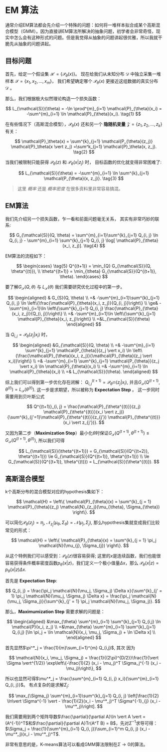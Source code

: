 # EM 算法

通常介绍EM算法都会先介绍一个特殊的问题：如何将一堆样本拟合成某个高斯混合模型（GMM）。因为直接讲EM算法所解决的抽象问题，初学者会非常奇怪，现实中怎么会有这种形式的问题。但是我觉得从抽象的问题讲起很优雅，所以我就干脆先从抽象的问题讲起。

## 目标问题
首先，给定一个假设集 $\mathcal{H}=\{\mathcal{P}_{\theta}(x)\}$。
现在给我们从未知分布 $\mathcal{D}$ 中独立采集一堆样本  $\mathcal{S} = \{x_1, x_2, \ldots, x_m\}$，
我们希望确定哪个 $\mathcal{P}_{\theta}(x)$ 更接近这组数据的真实分布 $\mathcal{D}$ 。

那么，我们根据极大似然理论构造一个损失函数：

$$
    L_{\mathcal{S}}(\theta) = -\ln \prod^{m}_{i=1} \mathcal{P}_{\theta}(x_i) = -\sum^{m}_{i=1} \ln \mathcal{P}_{\theta}(x_i). \tag{1}
$$

在有些情况下（高斯混合模型），$\mathcal{P}_\theta(x)$ 还和另一个 **隐随机变量** $\mathcal{Z} = \{z_1, z_2, \ldots, z_k\}$ 有关：

$$
    \mathcal{P}_\theta(x) = \sum^{k}_{j=1} \mathcal{P_{\theta}(z_j)} \mathcal{P}_\theta(x \vert z_j) 
    =\sum^k_{j=1} \mathcal{P}_\theta(x, z_j). \tag{2}
$$

当我们被限制只能获得 $\mathcal{P}_{\theta}(z)$ 和 $\mathcal{P}_\theta(x \vert z_j)$ 时， 目标函数的优化就变得非常困难了:

$$
    L_{\mathcal{S}}(\theta) = -\sum^{m}_{i=1} \ln 
    \sum^{k}_{j=1} \mathcal{P_{\theta}(x, z_j)}. \tag{3}
$$

> 这里 *概率* 还是 *概率密度* 在很多资料里非常容易搞混。

## EM算法
我们先介绍另一个损失函数，乍一看和前面问题毫无关系， 其实有非常巧妙的联系:

$$
G_{\mathcal{S}}(Q, \theta) = 
\sum^{m}_{i=1}\sum^{k}_{j=1} Q_{i, j} \ln Q_{i, j} - \sum^{m}_{i=1} \sum^{k}_{j=1} Q_{i, j} \log[ \mathcal{P}_{\theta}(x_i, z_j)]. \tag{4}
$$

EM算法的流程如下：

$$
    \begin{cases}
        \tag{5}
        Q^{(t+1)} = \min_{Q} G_{\mathcal{S}}(Q, \theta^{(t)}), \\
        \theta^{(t+1)} = \min_{\theta} G_{\mathcal{S}}(Q^{(t+1)}, \theta).
    \end{cases}
$$

要了解$G_{\mathcal{S}}(Q, \theta)$ 与 $L_{\mathcal{S}}(\theta)$ 我们需要研究优化过程中的第一步。

$$
\begin{aligned}
& G_{S}(Q, \theta) \\
=& 
-\sum^{m}_{i=1}\sum^{k}_{j=1} Q_{i, j} \ln \left\{\frac{\mathcal{P}_{\theta}(x_i, z_j)}{Q_{i, j}}\right\} \\
\ge&
-\sum^{m}_{i=1}\ln \left\{\sum^{k}_{j=1} Q_{i, j} \frac{\mathcal{P}_{\theta}(x_i, z_j)}{Q_{i, j}}\right\} \\
=&
-\sum^{m}_{i=1}\ln \left\{\sum^{k}_{j=1} \mathcal{P}_{\theta}(x_i, z_j)\right\} \\
=&L_{\mathcal{S}}(\theta)
\end{aligned}
$$

当 $Q_{i, j} = \mathcal{P}_{\theta}(z_j \vert x_i)$ 时，

$$
    \begin{aligned}
    &G_{\mathcal{S}}(Q, \theta) \\
    =&
    -\sum^{m}_{i=1} \sum^{k}_{j=1}
    \mathcal{P_{\theta}}(z_j \vert x_i) 
    \ln \left\{\frac{\mathcal{P}_{\theta}(x_i, z_j)}{\mathcal{P}_{\theta}(z_j \vert x_i)}\right\} \\
    =&
    -\sum^{m}_{i=1} \sum^{k}_{j=1}
    \mathcal{P_{\theta}}(z_j \vert x_i) 
    \ln \mathcal{P}_{\theta}(x_i) \\
    =& -\sum^{m}_{i=1} \ln \mathcal{P}_{\theta}(x_i) \\
    =& L_{\mathcal{S}}(\theta).
    \end{aligned}
$$

综上我们可以得到第一步优化存在闭解： $Q_{i,j}^{(t+1)} = \mathcal{P}_{\theta^{(t)}}(z_j \vert x_i)$, 并且$G_{\mathcal{S}}(Q^{(t+1)}, \theta^{(t)}) = L_{\mathcal{S}}(\theta^{(t)})$.
这一步是求期望，所以被称为 **Expectation Step** 。
这一步同时需要用到贝叶斯公式

$$
    Q^{(t+1)}_{i, j} = \frac{\mathcal{P}_{\theta^{(t)}}(z_j) \mathcal{P}_{\theta^{(t)}}(x_i \vert z_j)}{\sum^{k}_{j'=1}\mathcal{P}_{\theta^{(t)}}(z_{j'}) \mathcal{P}_{\theta^{(t)}}(x_i \vert z_{j'})}.
$$

又因为第二步（**Maximization Step**）最小化$\theta$时保证$G_{\mathcal{S}}(Q^{(t+1)}, \theta^{(t+1)}) \le G_{\mathcal{S}}(Q^{(t+1)}, \theta^{(t)})$, 所以我们可得

$$
    L_{\mathcal{S}}(\theta^{(t+1)}) 
    = G_{\mathcal{S}}(Q^{(t+2)}, \theta^{(t+1)}) 
    \le G_{\mathcal{S}}(Q^{(t+1)}, \theta^{(t+1)}) \\
    \le G_{\mathcal{S}}(Q^{(t+1)}, \theta^{(t)}) = L_{\mathcal{S}}(\theta^{(t)}).
$$

## 高斯混合模型
k个高斯分布的混合模型对应的hypothesis集如下：

$$
\mathcal{H} = 
\left\{
    \mathcal{P}_{\theta}(x) = \sum^{k}_{j = 1} \mathcal{P}_{\theta}(z_j) \mathcal{N}_{z_j}(\mu_{\theta}, \Sigma_{\theta})
\right\}.
$$

可以简化$\mathcal{P}_{\theta}(z_j) = \pi_j$, $\mathcal{N}_{z_j}(\mu_{\theta}, \Sigma_{\theta}) = \mathcal{N}(\mu_j, \Sigma_j)$, 那么hypothesis集就变成我们比较常见的形式：

$$
\mathcal{H} = 
\left\{
    \mathcal{P}_{\theta}(x) = \sum^{k}_{j = 1} \pi_j \mathcal{N}(\mu_{j}, \Sigma_{j})
\right\}.
$$

从这个特例我们可以感受到：$\mathcal{P}_{\theta}(z)$很容易获得;
这里的$x$是连续函数，我们也能很容易获得条件概率密度函数$p_{\theta}(x \vert z)$，我们定义一个极小值量$\Delta x$，那么 $\mathcal{P}_{\theta}(x\vert z) = p_{\theta}(x \vert z) \Delta x$.

首先是 **Expectation Step**:

$$
    Q_{i, j} 
    = \frac{\pi_j \mathcal{N}(\mu_j, \Sigma_j) \Delta x}{\sum^{k}_{j' = 1} \pi_j \mathcal{N}(\mu_j, \Sigma_j) \Delta x}
    = \frac{\pi_j \mathcal{N}(\mu_j, \Sigma_j)}{\sum^{k}_{j' = 1} \pi_j \mathcal{N}(\mu_j, \Sigma_j)}.
$$

那么，**Maximumization Step** 需要求解的问题是：

$$
\begin{aligned}
    &\max_{\theta} \sum^{m}_{i=1} \sum^{k}_{j=1} Q_{i,j} \ln \mathcal{P}(x_i, z_j) \\
    =&\max_{\theta} \sum^{m}_{i=1} \sum^{k}_{j=1} Q_{i,j} [\ln \pi_j + \ln \mathcal{N}(x_i, \mu_j, \Sigma_j) + \ln \Delta x] \\
\end{aligned}
$$

首先显然$\pi^*_j = \frac{1}{m}\sum_{i=1}^{m} Q_{i,j}$, 其次
因为

$$
\mathcal{N}(x_i, \mu_j, \Sigma_j)
= \frac{1}{(2\pi)^{D/2}}\frac{1}{\vert \Sigma \vert^{1/2}}
\exp\left\{-\frac{1}{2} (x_i - \mu_j)^T \Sigma_j^{-1} (x_i - \mu_j)\right\},
$$

所以也显然可得$\mu^*_j = \frac{\sum^{m}_{i=1} Q_{i, j} x_i}{\sum^{m}_{i=1} Q_{i, j}}$。
有点复杂的是求解$\Sigma_j$:

$$
    \max_{\Sigma_j} \sum^{m}_{i=1}\sum^{k}_{j=1} Q_{i, j}
    \left[\frac{1}{2} \ln\vert \Sigma^{-1} \vert - \frac{1}{2}(x_i - \mu^*_j)^T \Sigma^{-1}_{j} (x_i - \mu^*_j)\right].
$$

我们需要用到两个矩阵导数$\frac{\partial}{\partial A}\ln \vert A \vert = (A^{-1})^T$和$\frac{\partial}{\partial A}Tr(A^T B) = B$，先对$\Sigma^{-1}$求导可得：
$\Sigma_j = \frac{1}{\sum^{m}_{i=1} Q_{i, j}}\sum_{i=1}^m Q_{i, j} (x_i - \mu^*_j)(x_i - \mu^*_j)^T$.

非常有意思的是，K-means算法可以看成GMM算法限制在$\Sigma \rightarrow 0$的算法。